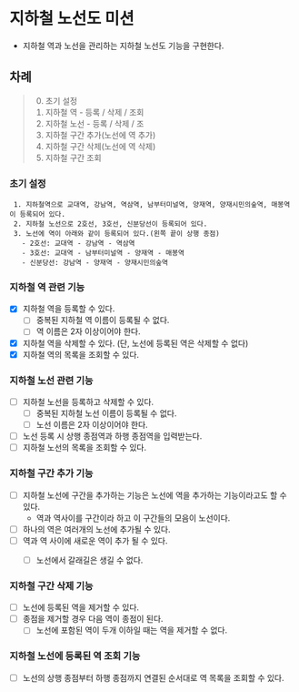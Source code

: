 # 지하철 노선도 미션
- 지하철 역과 노선을 관리하는 지하철 노선도 기능을 구현한다.

## 차례
> 0. 초기 설정
> 1. 지하철 역  - 등록 / 삭제 / 조회
> 2. 지하철 노선 - 등록 / 삭제 / 조
> 3. 지하철 구간 추가(노선에 역 추가)
> 4. 지하철 구간 삭제(노선에 역 삭제)
> 5. 지하철 구간 조회

### 초기 설정 
```
 1. 지하철역으로 교대역, 강남역, 역삼역, 남부터미널역, 양재역, 양재시민의숲역, 매봉역이 등록되어 있다.
 2. 지하철 노선으로 2호선, 3호선, 신분당선이 등록되어 있다.
 3. 노선에 역이 아래와 같이 등록되어 있다.(왼쪽 끝이 상행 종점)
   - 2호선: 교대역 - 강남역 - 역삼역
   - 3호선: 교대역 - 남부터미널역 - 양재역 - 매봉역
   - 신분당선: 강남역 - 양재역 - 양재시민의숲역
 ```

### 지하철 역 관련 기능
- [x] 지하철 역을 등록할 수 있다.
    - [ ] 중복된 지하철 역 이름이 등록될 수 없다.
    - [ ] 역 이름은 2자 이상이어야 한다.
- [x] 지하철 역을 삭제할 수 있다. (단, 노선에 등록된 역은 삭제할 수 없다)
- [x] 지하철 역의 목록을 조회할 수 있다.

### 지하철 노선 관련 기능
- [ ] 지하철 노선을 등록하고 삭제할 수 있다.
    - [ ] 중복된 지하철 노선 이름이 등록될 수 없다.
    - [ ] 노선 이름은 2자 이상이어야 한다.
- [ ] 노선 등록 시 상행 종점역과 하행 종점역을 입력받는다. 
- [ ] 지하철 노선의 목록을 조회할 수 있다.

### 지하철 구간 추가 기능
- [ ] 지하철 노선에 구간을 추가하는 기능은 노선에 역을 추가하는 기능이라고도 할 수 있다.
  - 역과 역사이를 구간이라 하고 이 구간들의 모음이 노선이다.  
- [ ] 하나의 역은 여러개의 노선에 추가될 수 있다.
- [ ] 역과 역 사이에 새로운 역이 추가 될 수 있다.
    - [ ] 노선에서 갈래길은 생길 수 없다.


### 지하철 구간 삭제 기능
- [ ] 노선에 등록된 역을 제거할 수 있다.
- [ ] 종점을 제거할 경우 다음 역이 종점이 된다.
    - [ ] 노선에 포함된 역이 두개 이하일 때는 역을 제거할 수 없다.

### 지하철 노선에 등록된 역 조회 기능
- [ ] 노선의 상행 종점부터 하행 종점까지 연결된 순서대로 역 목록을 조회할 수 있다.
